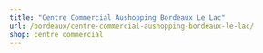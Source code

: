 ```yaml
---
title: "Centre Commercial Aushopping Bordeaux Le Lac"
url: /bordeaux/centre-commercial-aushopping-bordeaux-le-lac/
shop: centre commercial
---
```

